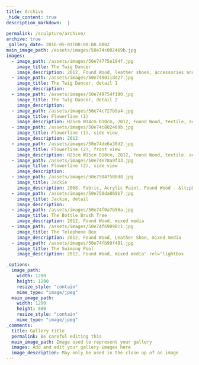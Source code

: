 ```yaml
---
title: Archive
_hide_content: true
description_markdown:  |
  
permalink: /sculpture/archive/
archive: true
_gallery_date: 2016-05-01T00:00:00.000Z
main_image_path: /assets/images/50e74c002469b.jpg
images:            
  - image_path: /assets/images/50e74775e194f.jpg
    image_title: The Twig Dancer
    image_description: 2012, Found Wood, leather shoes, accessories and acrylic paint  
  - image_path: /assets/images/50e749011dd27.jpg
    image_title: The Twig Dancer, detail 1
    image_description: 
  - image_path: /assets/images/50e749754f190.jpg
    image_title: The Twig Dancer, detail 2
    image_description: 
  - image_path: /assets/images/50e74c727b9a4.jpg
    image_title: Flowerline (1)
    image_description: H25cm W14cm D10cm, 2012, Found Wood, textile, acrylic paint
  - image_path: /assets/images/50e74c002469b.jpg
    image_title: Flowerline (1), side view
    image_description: 2012
  - image_path: /assets/images/50e74de6a30d2.jpg
    image_title: Flowerline (2), front view
    image_description: H25cm W15cm D10cm, 2012, Found Wood, textile. acrylic paint
  - image_path: /assets/images/50e74e78a9f33.jpg
    image_title: Flowerline (2), side view
    image_description: 
  - image_path: /assets/images/50e7504f508d8.jpg
    image_title: Jackie
    image_description: 2008, Fabric, Acrylic Paint, Found Wood - &lt;p&gt;&amp;nbsp;&amp;nbsp;&amp;nbsp;&amp;nbsp; Jackie was made following adverse weather conditons, including floods on Port Meadow in Oxford. The moth-eaten fabric which adorns part of the surface parallels the decay of the wood imposed by the harsh elements. This&amp;nbsp;was also a way of bringing the outside world into a calmer&amp;nbsp; domestic interior.
  - image_path: /assets/images/50e750da869b7.jpg
    image_title: Jackie, detail
    image_description: 
  - image_path: /assets/images/50e74f0a7b56a.jpg
    image_title: The Bottle Brush Tree
    image_description: 2012, Found Wood, mixed media
  - image_path: /assets/images/50e74f69098c1.jpg
    image_title: The Telephone Box
    image_description: 2012, Found Wood, Leather Shoe, mixed media
  - image_path: /assets/images/50e74fb99f401.jpg
    image_title: The Swiming Pool
    image_description: 2012, Found Wood, mixed media" rel="lightbox

_options:
  image_path:
    width: 1200
    height: 1200
    resize_style: "contain"
    mime_type: "image/jpeg"
  main_image_path:
    width: 1200
    height: 800
    resize_style: "contain"
    mime_type: "image/jpeg"
_comments:
  title: Gallery title
  permalink: Be careful editing this
  main_image_path: Image used to represent your gallery
  images: Add and edit your gallery images here
  image_description: May only be used in the close up of an image
---
```


